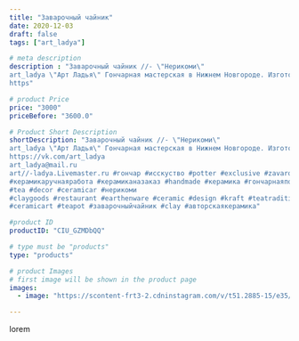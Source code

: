 ```yaml
---
title: "Заварочный чайник"
date: 2020-12-03
draft: false
tags: ["art_ladya"]

# meta description
description : "Заварочный чайник //- \"Нерикоми\" 
art_ladya \"Арт Ладья\" Гончарная мастерская в Нижнем Новгороде. Изготовление керамики и мастер//-классы по обучению. 
https"

# product Price
price: "3000"
priceBefore: "3600.0"

# Product Short Description
shortDescription: "Заварочный чайник //- \"Нерикоми\" 
art_ladya \"Арт Ладья\" Гончарная мастерская в Нижнем Новгороде. Изготовление керамики и мастер//-классы по обучению. 
https://vk.com/art_ladya
art_ladya@mail.ru
art//-ladya.Livemaster.ru #гончар #исскуство #potter #exclusive #zavarotnyuk
#керамикаручнаяработа #керамиканазаказ #handmade #керамика #гончарнаяпосуда #эксклюзивнаякерамика #painter
#tea #decor #ceramicar #нерикоми
#claygoods #restaurant #earthenware #ceramic #design #kraft #teatradition
#ceramicart #teapot #заварочныйчайник #clay #авторскаякерамика"

#product ID
productID: "CIU_GZMDbQQ"

# type must be "products"
type: "products"

# product Images
# first image will be shown in the product page
images:
  - image: "https://scontent-frt3-2.cdninstagram.com/v/t51.2885-15/e35/129681560_1476756746047777_3716351628451692796_n.jpg?_nc_ht=scontent-frt3-2.cdninstagram.com&_nc_cat=101&_nc_ohc=kkVjv0cR9oMAX_4qYrv&edm=APU89FABAAAA&ccb=7-4&oh=283523f0c4a3efc65802500c9232f6ae&oe=612AE324&_nc_sid=86f79a&ig_cache_key=MjQ1NTg2NTIxMzExNjU5MzE2OA%3D%3D.2-ccb7-4"

---
```

lorem
